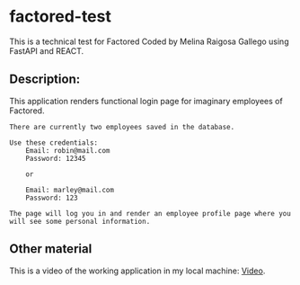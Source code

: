 # factored-test
This is a technical test for Factored
Coded by Melina Raigosa Gallego using FastAPI and REACT.

## Description:
This application renders functional login page for imaginary employees of Factored. 
    
    There are currently two employees saved in the database.
    
    Use these credentials:
        Email: robin@mail.com
        Password: 12345

        or

        Email: marley@mail.com
        Password: 123
    
    The page will log you in and render an employee profile page where you will see some personal information.

## Other material
This is a video of the working application in my local machine: [Video](https://drive.google.com/file/d/1BdV51Y9E9jkWoUjz-SAljEh2hYVx-fQd/view?usp=sharing).

